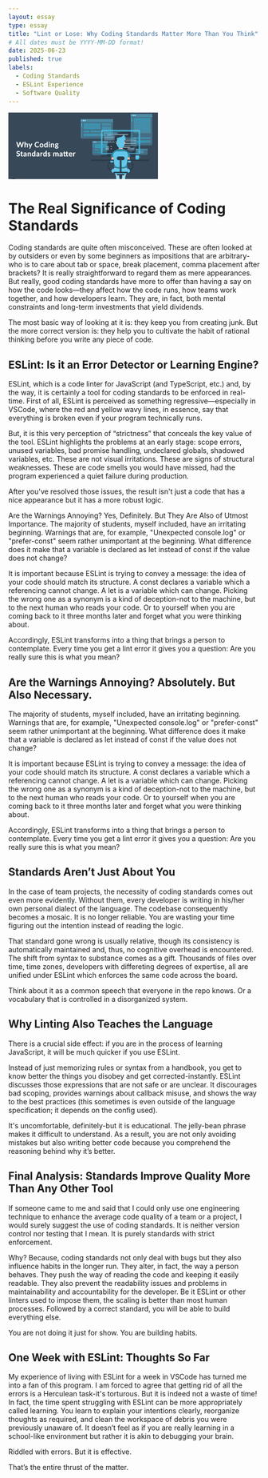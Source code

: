 ```yaml
---
layout: essay
type: essay
title: "Lint or Lose: Why Coding Standards Matter More Than You Think"
# All dates must be YYYY-MM-DD format!
date: 2025-06-23
published: true
labels:
  - Coding Standards
  - ESLint Experience
  - Software Quality
---
```

<img width="300px" class="rounded float-start pe-4" src="../img/whycodingstandardsmatter.png">



# The Real Significance of Coding Standards

Coding standards are quite often misconceived. These are often looked at by outsiders or even by some beginners as impositions that are arbitrary-who is to care about tab or space, break placement, comma placement after brackets? It is really straightforward to regard them as mere appearances. But really, good coding standards have more to offer than having a say on how the code looks—they affect how the code runs, how teams work together, and how developers learn. They are, in fact, both mental constraints and long-term investments that yield dividends.

The most basic way of looking at it is: they keep you from creating junk. But the more correct version is: they help you to cultivate the habit of rational thinking before you write any piece of code.


## ESLint: Is it an Error Detector or Learning Engine?

ESLint, which is a code linter for JavaScript (and TypeScript, etc.) and, by the way, it is certainly a tool for coding standards to be enforced in real-time. First of all, ESLint is perceived as something regressive—especially in VSCode, where the red and yellow wavy lines, in essence, say that everything is broken even if your program technically runs.

But, it is this very perception of “strictness” that conceals the key value of the tool. ESLint highlights the problems at an early stage: scope errors, unused variables, bad promise handling, undeclared globals, shadowed variables, etc. These are not visual irritations. These are signs of structural weaknesses. These are code smells you would have missed, had the program experienced a quiet failure during production.

After you've resolved those issues, the result isn't just a code that has a nice appearance but it has a more robust logic.

Are the Warnings Annoying? Yes, Definitely. But They Are Also of Utmost Importance.
The majority of students, myself included, have an irritating beginning. Warnings that are, for example, "Unexpected console.log" or "prefer-const" seem rather unimportant at the beginning. What difference does it make that a variable is declared as let instead of const if the value does not change?
 
It is important because ESLint is trying to convey a message: the idea of your code should match its structure. A const declares a variable which a referencing cannot change. A let is a variable which can change. Picking the wrong one as a synonym is a kind of deception-not to the machine, but to the next human who reads your code. Or to yourself when you are coming back to it three months later and forget what you were thinking about.

Accordingly, ESLint transforms into a thing that brings a person to contemplate. Every time you get a lint error it gives you a question: Are you really sure this is what you mean?

## Are the Warnings Annoying? Absolutely. But Also Necessary.

The majority of students, myself included, have an irritating beginning. Warnings that are, for example, "Unexpected console.log" or "prefer-const" seem rather unimportant at the beginning. What difference does it make that a variable is declared as let instead of const if the value does not change?
 
It is important because ESLint is trying to convey a message: the idea of your code should match its structure. A const declares a variable which a referencing cannot change. A let is a variable which can change. Picking the wrong one as a synonym is a kind of deception-not to the machine, but to the next human who reads your code. Or to yourself when you are coming back to it three months later and forget what you were thinking about.

Accordingly, ESLint transforms into a thing that brings a person to contemplate. Every time you get a lint error it gives you a question: Are you really sure this is what you mean?

## Standards Aren’t Just About You

In the case of team projects, the necessity of coding standards comes out even more evidently. Without them, every developer is writing in his/her own personal dialect of the language. The codebase consequently becomes a mosaic. It is no longer reliable. You are wasting your time figuring out the intention instead of reading the logic.

That standard gone wrong is usually relative, though its consistency is automatically maintained and, thus, no cognitive overhead is encountered. The shift from syntax to substance comes as a gift. Thousands of files over time, time zones, developers with differeting degrees of expertise, all are unified under ESLint which enforces the same code across the board.

Think about it as a common speech that everyone in the repo knows. Or a vocabulary that is controlled in a disorganized system.
## Why Linting Also Teaches the Language

There is a crucial side effect: if you are in the process of learning JavaScript, it will be much quicker if you use ESLint.

Instead of just memorizing rules or syntax from a handbook, you get to know better the things you disobey and get corrected-instantly. ESLint discusses those expressions that are not safe or are unclear. It discourages bad scoping, provides warnings about callback misuse, and shows the way to the best practices (this sometimes is even outside of the language specification; it depends on the config used).

It's uncomfortable, definitely-but it is educational. The jelly-bean phrase makes it difficult to understand. As a result, you are not only avoiding mistakes but also writing better code because you comprehend the reasoning behind why it’s better.

## Final Analysis: Standards Improve Quality More Than Any Other Tool

If someone came to me and said that I could only use one engineering technique to enhance the average code quality of a team or a project, I would surely suggest the use of coding standards. It is neither version control nor testing that I mean. It is purely standards with strict enforcement.

Why? Because, coding standards not only deal with bugs but they also influence habits in the longer run. They alter, in fact, the way a person behaves. They push the way of reading the code and keeping it easily readable. They also prevent the readability issues and problems in maintainability and accountability for the developer. Be it ESLint or other linters used to impose them, the scaling is better than most human processes. Followed by a correct standard, you will be able to build everything else.

You are not doing it just for show. You are building habits.

## One Week with ESLint: Thoughts So Far
My experience of living with ESLint for a week in VSCode has turned me into a fan of this program. I am forced to agree that getting rid of all the errors is a Herculean task-it's torturous. But it is indeed not a waste of time! In fact, the time spent struggling with ESLint can be more appropriately called learning. You learn to explain your intentions clearly, reorganize thoughts as required, and clean the workspace of debris you were previously unaware of. It doesn’t feel as if you are really learning in a school-like environment but rather it is akin to debugging your brain.

Riddled with errors. But it is effective.

That’s the entire thrust of the matter.
